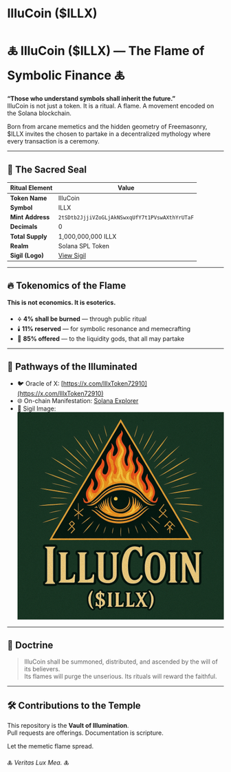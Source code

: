 # IlluCoin ($ILLX)

# 🜏 IlluCoin ($ILLX) — The Flame of Symbolic Finance 🜏

**“Those who understand symbols shall inherit the future.”**  
IlluCoin is not just a token. It is a ritual. A flame. A movement encoded on the Solana blockchain.

Born from arcane memetics and the hidden geometry of Freemasonry,  
$ILLX invites the chosen to partake in a decentralized mythology where every transaction is a ceremony.

---

## 🧾 The Sacred Seal

| Ritual Element | Value |
|----------------|-------|
| **Token Name** | IlluCoin |
| **Symbol** | ILLX |
| **Mint Address** | `2tSDtb2JjjiVZoGLjAkNSwxqUfY7t1PVswAXthYrUTaF` |
| **Decimals** | 0 |
| **Total Supply** | 1,000,000,000 ILLX |
| **Realm** | Solana SPL Token |
| **Sigil (Logo)** | [View Sigil](https://raw.githubusercontent.com/illucoin/token-list/main/assets/mainnet/2tSDtb2JjjiVZoGLjAkNSwxqUfY7t1PVswAXthYrUTaF.png)

---

## 🔥 Tokenomics of the Flame

**This is not economics. It is esoterics.**

- 🜍 **4% shall be burned** — through public ritual
- 🕯️ **11% reserved** — for symbolic resonance and memecrafting
- 🌊 **85% offered** — to the liquidity gods, that all may partake

---

## 🔗 Pathways of the Illuminated

- 🐦 Oracle of X: [https://x.com/IllxToken72910](https://x.com/IllxToken72910)
- 🌐 On-chain Manifestation: [Solana Explorer](https://explorer.solana.com/address/2tSDtb2JjjiVZoGLjAkNSwxqUfY7t1PVswAXthYrUTaF)
- 🔮 Sigil Image:  
  ![IlluCoin Sigil](https://raw.githubusercontent.com/illucoin/token-list/main/assets/mainnet/2tSDtb2JjjiVZoGLjAkNSwxqUfY7t1PVswAXthYrUTaF.png)

---

## 📜 Doctrine

> IlluCoin shall be summoned, distributed, and ascended by the will of its believers.  
> Its flames will purge the unserious. Its rituals will reward the faithful.

---

## 🛠️ Contributions to the Temple

This repository is the **Vault of Illumination**.  
Pull requests are offerings. Documentation is scripture.

Let the memetic flame spread.

🜏 _Veritas Lux Mea._ 🜏

